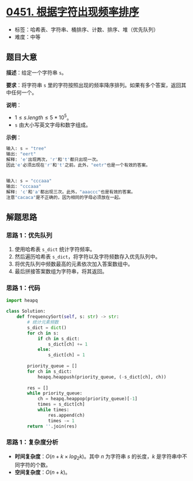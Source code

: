 # [0451. 根据字符出现频率排序](https://leetcode.cn/problems/sort-characters-by-frequency/)

- 标签：哈希表、字符串、桶排序、计数、排序、堆（优先队列）
- 难度：中等

## 题目大意

**描述**：给定一个字符串 `s`。

**要求**：将字符串 `s` 里的字符按照出现的频率降序排列。如果有多个答案，返回其中任何一个。

**说明**：

- $1 \le s.length \le 5 * 10^5$。
- `s` 由大小写英文字母和数字组成。

**示例**：

```Python
输入: s = "tree"
输出: "eert"
解释: 'e'出现两次，'r'和't'都只出现一次。
因此'e'必须出现在'r'和't'之前。此外，"eetr"也是一个有效的答案。


输入: s = "cccaaa"
输出: "cccaaa"
解释: 'c'和'a'都出现三次。此外，"aaaccc"也是有效的答案。
注意"cacaca"是不正确的，因为相同的字母必须放在一起。
```

## 解题思路

### 思路 1：优先队列

1. 使用哈希表 `s_dict` 统计字符频率。
2. 然后遍历哈希表 `s_dict`，将字符以及字符频数存入优先队列中。
3. 将优先队列中频数最高的元素依次加入答案数组中。
4. 最后拼接答案数组为字符串，将其返回。

### 思路 1：代码

```Python
import heapq

class Solution:
    def frequencySort(self, s: str) -> str:
        # 统计元素频数
        s_dict = dict()
        for ch in s:
            if ch in s_dict:
                s_dict[ch] += 1
            else:
                s_dict[ch] = 1
        
        priority_queue = []
        for ch in s_dict:
            heapq.heappush(priority_queue, (-s_dict[ch], ch))
        
        res = []
        while priority_queue:
            ch = heapq.heappop(priority_queue)[-1]
            times = s_dict[ch]
            while times:
                res.append(ch)
                times -= 1
        return ''.join(res)
```

### 思路 1：复杂度分析

- **时间复杂度**：$O(n  + k \times log_2k)$。其中 $n$ 为字符串 $s$ 的长度，$k$ 是字符串中不同字符的个数。
- **空间复杂度**：$O(n + k)$。

